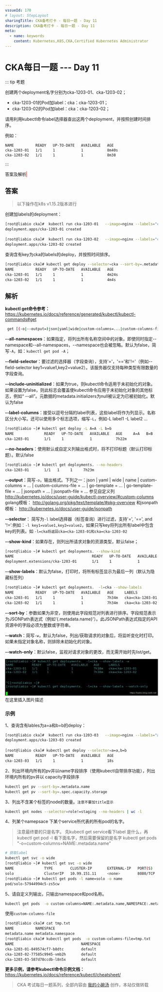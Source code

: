 ```yaml
---
vssueId: 170
# layout: StepLayout
sharingTitle: CKA备考打卡 - 每日一题 - Day 11
description: CKA备考打卡 - 每日一题 - Day 11
meta:
  - name: keywords
    content: Kubernetes,K8S,CKA,Certified Kubernetes Administrator
---
```


# CKA每日一题 --- Day 11

<AdSenseTitle/>

::: tip 考题

创建两个deployment名字分别为cka-1203-01、cka-1203-02；
  * cka-1203-01的Pod加label：cka：cka-1203-01；
  * cka-1203-02的Pod加label：cka：cka-1203-02；

请用利用kubectl命令label选择器查出这两个deployment，并按照创建时间排序。

例如：
```
NAME          READY   UP-TO-DATE   AVAILABLE   AGE
cka-1203-01   1/1     1            1           8m40s
cka-1203-02   1/1     1            1           8m38
```

:::

<b-button v-b-toggle.collapse-join-error variant="danger" size="sm" style="margin-top: 1rem;" v-on:click="$sendGaEvent('cka-daily', 'cka-daily', 'CKA每日一题011')">答案及解析</b-button>
<b-collapse id="collapse-join-error" class="mt-2">
<b-card style="background-color: rgb(254, 240, 240); border: solid 1px #F56C6C;">


## 答案

> 以下操作在k8s v1.15.2版本进行

创建加labels的deployment：

```sh
[root@liabio cka]#  kubectl run cka-1203-01   --image=nginx --labels="cka=cka-1203-01"
deployment.apps/cka-1203-01 created

[root@liabio cka]#  kubectl run cka-1203-02   --image=nginx --labels="cka=cka-1203-02"
deployment.apps/cka-1203-02 created
```

查询含有key为cka的labels的deploy，并按照时间排序。

```sh
[root@liabio cka]# kubectl get deploy --selector=cka --sort-by=.metadata.creationTimestamp
NAME          READY   UP-TO-DATE   AVAILABLE   AGE
cka-1203-01   1/1     1            1           4m24s
cka-1203-02   1/1     1            1           4m4s
```

## 解析

**kubectl get命令参考：**
https://kubernetes.io/docs/reference/generated/kubectl/kubectl-commands#get

```sh
 get [(-o|--output=)json|yaml|wide|custom-columns=...|custom-columns-file=...|go-template=...|go-template-file=...|jsonpath=...|jsonpath-file=...] (TYPE[.VERSION][.GROUP] [NAME | -l label] | TYPE[.VERSION][.GROUP]/NAME ...) [flags]
```

**--all-namespaces**：如果指定，将列出所有名称空间中的对象。即使同时指定--namespace和--all-namespaces，--namespace也会被忽略。默认为false，简写`-A`，如：`kubectl get pod -A`；

**--field-selector**：要过滤的选择器（字段查询），支持'='，'=='和'!='（例如--field-selector key1=value1,key2=value2）。该服务器仅支持每种类型有限数量的字段查询。

**--include-uninitialized**：如果为true，则kubectl命令适用于未初始化的对象。如果设置为false，则此标志会覆盖使kubectl命令应用于未初始化对象的其他标志，例如“ --all”。元数据的metadata.initializers为null被认定为已被初始化。默认为false

**--label-columns**：接受以逗号分隔的label列表，这些label将作为列显示。名称区分大小写。还可以使用多个标志选项，缩写`-L`，例如-L label1 -L label2 …

```sh
[root@liabio ~]# kubectl get deploy -L A=A -L b=b
NAME              READY   UP-TO-DATE   AVAILABLE   AGE     A=A   B=B
cka-1203-01       1/1     1            1           7h22m
```

**--no-headers**：使用默认或自定义列输出格式时，将不打印标题（默认打印标题）。默认false

```sh
[root@liabio ~]# kubectl get deployments. --no-headers 
cka-1203-01       1/1   1     1     7h23m
```

**--output**：简写`-o`，输出格式。下列之一：json | yaml | wide | name | custom-columns = … | custom-columns-file = … | go-template = … | go-template-file = … | jsonpath = … | jsonpath-file = …
参见自定义列
http://kubernetes.io/docs/user-guide/kubectl-overview/#custom-columns
golang模板：
http://golang.org/pkg/text/template/#pkg-overview
和jsonpath模板：
http://kubernetes.io/docs/user-guide/jsonpath

**--selector**：  简写为`-l` label选择器（标签查询）进行过滤，支持'=', '==', and '!='.例如：`-l key1=value1,key2=value2`，如果只写key将列出所有label中包含key的列表。如 `-l=cka将返回cka=cka-1203-01和cka=cka-1203-02`

**--show-kind**：如果存在，则列出所请求对象的资源类型，默认false；

```sh
[root@liabio ~]# kubectl get deployments. --show-kind
NAME                                    READY   UP-TO-DATE   AVAILABLE   AGE
deployment.extensions/cka-1203-01       1/1     1            1           7h30m
```

**--show-labels**：默认为false，打印时，将所有标签显示为最后一列（默认为隐藏标签列）

```sh
[root@liabio ~]# kubectl get deployments.  -l=cka --show-labels 
NAME          READY   UP-TO-DATE   AVAILABLE   AGE     LABELS
cka-1203-01   1/1     1            1           7h34m   cka=cka-1203-01
cka-1203-02   1/1     1            1           7h34m   cka=cka-1203-02
```

**--sort-by**：参数如果为非空，则使用此字段规范对列表进行排序。字段规范表示为JSONPath表达式（例如'{.metadata.name}'）。此JSONPath表达式指定的API资源中的字段必须为整数或字符串。

**--watch**：简写`-w`，默认为false，列出/获取请求的对象后，将监听变化时打印。如果未指定对象名称，则排除未初始化的对象。

**--watch-only**：默认false，监视对请求对象的更改，而无需开始时先list/get。

![Kubernetes_CKA_每日一题](./011.assets/640.png)在这里插入图片描述

### 示例

1、查询含有lables为a=a和b=b的deploy：

```sh
[root@liabio cka]#  kubectl run cka-1203-03   --image=nginx --labels="a=a,b=b"
deployment.apps/cka-1203-03 created

[root@liabio cka]# kubectl get deploy --selector=a=a,b=b
NAME          READY   UP-TO-DATE   AVAILABLE   AGE
cka-1203-03   1/1     1            1           18s
```

2、列出环境内所有的pv并以name字段排序（使用kubectl自带排序功能），列出环境内所有的pv并以 capacity字段排序

```sh
kubectl get pv --sort-by=.metadata.name
kubectl get pv --sort-by=.spec.capacity.storage
```

3、列出不含某个标签的node的数量。`注意不要加title显示`

```sh
kubectl get nodes --selector=role!=staging --no-headers | wc -l 
```

4、列某个namepsace 下某个service所代表的所有pod的名字。

> 注意最终要的只是名字。
> 先kubectl get service看下label 是什么，再kubectl get pod -l 看下面名字，然后需要保留的是名字
> kubectl get pods "-o=custom-columns=NAME:.metadata.name"

```sh
# 获取label
kubectl get svc -o wide
[root@liabio ~]# kubectl get svc -o wide
NAME              TYPE        CLUSTER-IP       EXTERNAL-IP   PORT(S)           AGE     SELECTOR
solo              ClusterIP   10.99.151.11     <none>        8080/TCP          48d     name=solo
[root@liabio ~]# kubectl get pods -l name=solo -o name
pod/solo-57944994c5-zs5cw
```

5、请自定义列输出，只输出namespace和pod名称。

```sh
kubectl get pods  -o custom-columns=NAME:.metadata.name,NAMESPACE:.metadata.namespace
```

使用`custom-columns-file`

```sh
[root@liabio cka]# cat tmp.txt 
NAME          NAMESPACE
metadata.name metadata.namespace
[root@liabio cka]# kubectl get pods  -o custom-columns-file=tmp.txt
NAME                               NAMESPACE
cka-1203-01-849574cf7-b8dtc        default
cka-1203-02-77585c9945-vmb2h       default
cka-1203-03-587d78ccdb-l8n5x       default
```

**更多示例，请参考kubectl命令示例文档：**
https://kubernetes.io/docs/reference/kubectl/cheatsheet/

</b-card>
</b-collapse>

> CKA 考试每日一题系列，全部内容由 [我的小碗汤](https://mp.weixin.qq.com/s/5tYgb_eSzHz_TMsi0U32gw) 创作，本站仅做转载


<JoinCKACommunity/>
